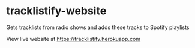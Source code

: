 # tracklistify-website
Gets tracklists from radio shows and adds these tracks to Spotify playlists

View live website at <https://tracklistify.herokuapp.com>
